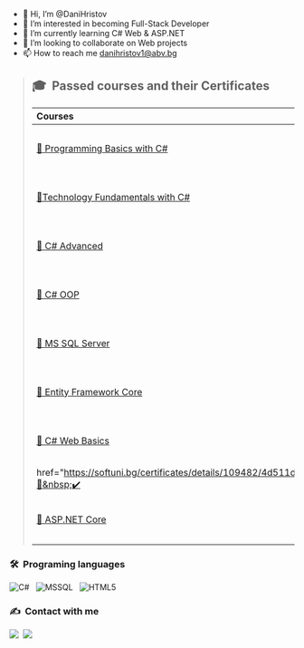 - 👋 Hi, I’m @DaniHristov
- 👀 I’m interested in becoming Full-Stack Developer 
- 🌱 I’m currently learning C# Web & ASP.NET 
- 💞️ I’m looking to collaborate on Web projects 
- 📫 How to reach me danihristov1@abv.bg
> ## 🎓 &nbsp;Passed courses and their Certificates
> |**Courses**|**Date**||**Certificates**|
> | :--- | :---: |-| :---: |
> |<a href="https://softuni.bg/trainings/1992/programming-basics-with-csharp-june-2018"> 📌 Programming Basics with C# </a>| 📆 02.06.2018 - 21.07.2018 | | <a href="https://softuni.bg/certificates/details/56599/75cbc077">📜&nbsp;✔️</a> |
> |<a href="https://softuni.bg/trainings/2237/technology-fundamentals-with-csharp-january-2019"> 📌Technology Fundamentals with C# </a>| 📆 21.01.2019 - 14.04.2019 | | <a href="https://softuni.bg/certificates/details/66815/fa635174">📜&nbsp;✔️</a> |
> |<a href="https://softuni.bg/trainings/3007/csharp-advanced-september-2020"> 📌 C# Advanced </a>| 📆 15.09.2020 - 25.10.2020 | |<a href="https://softuni.bg/certificates/details/90239/44a3f131">📜&nbsp;✔️</a> |
> |<a href="https://softuni.bg/trainings/3008/csharp-oop-october-2020"> 📌 C# OOP </a>| 📆 27.10.2020 - 12.12.2020 | |<a href="https://softuni.bg/certificates/details/105526/cab4ff0c">📜&nbsp;✔️</a> |
> |<a href="https://softuni.bg/trainings/3272/ms-sql-january-2021"> 📌 MS SQL Server </a>| 📆 11.01.2021 - 13.02.2021 | |<a href="https://softuni.bg/Certificates/Details/105526/cab4ff0c">📜&nbsp;✔️</a> |
> |<a href="https://softuni.bg/trainings/3221/entity-framework-core-february-2021"> 📌 Entity Framework Core </a>| 📆 15.02.2021 - 04.04.2021 | |<a href="">📜&nbsp;❌</a> 
> |<a href="https://softuni.bg/trainings/3353/csharp-web-basics-basics-may-2021"> 📌 C# Web Basics </a>| 📆 18.05.2021 - 25.08.2021 | |<a 
> href="https://softuni.bg/certificates/details/109482/4d511dfe">📜&nbsp;✔️</a> |
> |<a href="https://softuni.bg/trainings/3354/asp-dot-net-core-june-2021"> 📍 ASP.NET Core </a>| 📆  29.06.2021 - 28.08.2021 | |<a href="">📜&nbsp;💡</a> |

### 🛠️ &nbsp;Programing languages
![C#](https://img.shields.io/badge/-C%23-239120?style=flat&logo=c-sharp&logoColor=white)&nbsp;&nbsp;
![MSSQL](https://img.shields.io/badge/MSSQL-CC2927?style=flat&logo=microsoft-sql-server&logoColor=white)&nbsp;&nbsp;
![HTML5](https://img.shields.io/badge/HTML5-E34F26?style=flat&logo=html5&logoColor=white)&nbsp;&nbsp;

### ✍️ &nbsp;Contact with me

<a href="https://www.linkedin.com/in/daniel-hristov-697285200/"><img src="https://img.shields.io/badge/-Daniel%20Hristov-0A66C2?style=flat&logo=linkedin&logoColor=white"/></a>&nbsp;
<a href="https://www.facebook.com/daniel.hristov.946/"><img src="https://img.shields.io/badge/-Daniel%20Hristov-1877F2?style=flat&logo=facebook&logoColor=white"/></a>&nbsp;

<!---
DaniHristov/DaniHristov is a ✨ special ✨ repository because its `README.md` (this file) appears on your GitHub profile.
You can click the Preview link to take a look at your changes.
--->
